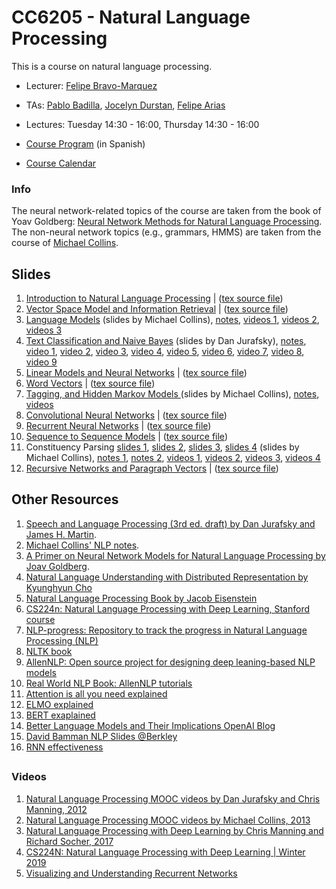 # CC6205 - Natural Language Processing
This is a course on natural language processing.

* Lecturer: [Felipe Bravo-Marquez](https://felipebravom.com/)
* TAs: [Pablo Badilla](https://github.com/pabloBad), [Jocelyn Durstan](https://sites.google.com/view/jdunstan/home), [Felipe Arias](https://github.com/felipeariastapia)

* Lectures: Tuesday 14:30 - 16:00, Thursday 14:30 - 16:00

* [Course Program](https://docs.google.com/document/d/1DNja7nf0b26aRWF_gMNJf9L6SLtvtyFpucDhfcgG4d0/edit?usp=sharing) (in Spanish)

* [Course Calendar](calendar.md)


### Info
The neural network-related topics of the course are taken from the book of Yoav Goldberg: 
[Neural Network Methods for Natural Language Processing](https://www.morganclaypool.com/doi/abs/10.2200/S00762ED1V01Y201703HLT037). The non-neural network topics (e.g., grammars, HMMS) are taken from the course of [Michael Collins](http://www.cs.columbia.edu/~mcollins/). 



## Slides

1. [Introduction to Natural Language Processing](slides/NLP-introduction.pdf) | ([tex source file](slides/NLP-introduction.tex))
1. [Vector Space Model and Information Retrieval](slides/NLP-IR.pdf) | ([tex source file](slides/NLP-IR.tex))
2. [Language Models](http://www.cs.columbia.edu/~mcollins/cs4705-spring2019/slides/lmslides.pdf) (slides by Michael Collins), [notes](http://www.cs.columbia.edu/~mcollins/lm-spring2013.pdf), [videos 1](https://www.youtube.com/playlist?list=PLlQBy7xY8mbJONAWxZmZsHj0iqjMpKONi), [videos 2](https://www.youtube.com/playlist?list=PLlQBy7xY8mbIzwoPRvZSjq9PO84CfJQb6), [videos 3](https://www.youtube.com/playlist?list=PLlQBy7xY8mbKXp8iLHVO56g1XvcXhr8BT)
2. [Text Classification and Naive Bayes](https://web.stanford.edu/~jurafsky/slp3/slides/7_NB.pdf) (slides by Dan Jurafsky), [notes](https://web.stanford.edu/~jurafsky/slp3/4.pdf), [video 1](https://www.youtube.com/watch?v=MgjrV_oXCrk&list=PLoROMvodv4rOFZnDyrlW3-nI7tMLtmiJZ&index=25&t=0s), [video 2](https://www.youtube.com/watch?v=S_Jdoubh-fE&list=PLoROMvodv4rOFZnDyrlW3-nI7tMLtmiJZ&index=26&t=0s), [video 3](https://www.youtube.com/watch?v=AAcIGGv7Q2g&list=PLoROMvodv4rOFZnDyrlW3-nI7tMLtmiJZ&index=27&t=0s), [video 4](https://www.youtube.com/watch?v=gSWf4EHvgBo&list=PLoROMvodv4rOFZnDyrlW3-nI7tMLtmiJZ&index=28&t=0s), [video 5](https://www.youtube.com/watch?v=x2sZQvIeYLg&list=PLoROMvodv4rOFZnDyrlW3-nI7tMLtmiJZ&index=29&t=0s), [video 6](https://www.youtube.com/watch?v=HQG7hZRoCpE&list=PLoROMvodv4rOFZnDyrlW3-nI7tMLtmiJZ&index=30&t=0s), [video 7](https://www.youtube.com/watch?v=0lY6D5WOzC8&list=PLoROMvodv4rOFZnDyrlW3-nI7tMLtmiJZ&index=31&t=0s), [video 8](https://www.youtube.com/watch?v=vDpGw-r-uNQ&list=PLoROMvodv4rOFZnDyrlW3-nI7tMLtmiJZ&index=32&t=0s), [video 9](https://www.youtube.com/watch?v=yvfZdqt2qek&list=PLoROMvodv4rOFZnDyrlW3-nI7tMLtmiJZ&index=33&t=0s) 
2. [Linear Models and Neural Networks](slides/NLP-linearneural.pdf) | ([tex source file](slides/NLP-linearneural.tex))
3. [Word Vectors](slides/NLP-wordvectors.pdf) | ([tex source file](slides/NLP-wordvectors.tex))
2. [Tagging, and Hidden Markov Models ](http://www.cs.columbia.edu/~mcollins/cs4705-spring2019/slides/tagging.pdf) (slides by Michael Collins), [notes](http://www.cs.columbia.edu/~mcollins/hmms-spring2013.pdf), [videos](https://www.youtube.com/playlist?list=PLlQBy7xY8mbI13gwXZz4r55MeatSZOqm7)
4. [Convolutional Neural Networks](slides/NLP-CNN.pdf) | ([tex source file](slides/NLP-CNN.tex))
5. [Recurrent Neural Networks](slides/NLP-RNN.pdf) | ([tex source file](slides/NLP-RNN.tex))
6. [Sequence to Sequence Models](slides/NLP-seq2seq.pdf) | ([tex source file](slides/NLP-seq2seq.tex))
2. Constituency Parsing [slides 1](http://www.cs.columbia.edu/~mcollins/cs4705-spring2019/slides/parsing1.pdf), [slides 2](http://www.cs.columbia.edu/~mcollins/cs4705-spring2019/slides/parsing2.pdf), [slides 3](http://www.cs.columbia.edu/~mcollins/cs4705-spring2019/slides/parsing2.2.pdf), [slides 4](http://www.cs.columbia.edu/~mcollins/cs4705-spring2019/slides/parsing3.pdf)    (slides by Michael Collins), [notes 1](http://www.cs.columbia.edu/~mcollins/courses/nlp2011/notes/pcfgs.pdf), [notes 2](http://www.cs.columbia.edu/~mcollins/courses/nlp2011/notes/lexpcfgs.pdf), [videos 1](https://www.youtube.com/watch?v=0tGFWbc2834&list=PLlQBy7xY8mbK9Uy9i7MTGSwyLJPii3w1L), [videos 2](https://www.youtube.com/watch?v=2hLBHSKbS44&list=PLlQBy7xY8mbKypSJe_AjVtCuXXsdODiDi), [videos 3](https://www.youtube.com/watch?v=8rD1Y6rz4Q0&list=PLlQBy7xY8mbKz9QvQU_IsOlbhshjkOwR9), [videos 4](https://www.youtube.com/watch?v=qDiVCxLq2As&list=PLlQBy7xY8mbI5o81CWHt50RtFDLYrlaKN) 
7. [Recursive Networks and Paragraph Vectors](slides/NLP-recursive.pdf) | ([tex source file](slides/NLP-recursive.tex))



## Other Resources



1. [Speech and Language Processing (3rd ed. draft) by Dan Jurafsky and James H. Martin](https://web.stanford.edu/~jurafsky/slp3/).
2. [Michael Collins' NLP notes](http://www.cs.columbia.edu/~mcollins/).
3. [A Primer on Neural Network Models for Natural Language Processing by Joav Goldberg](https://u.cs.biu.ac.il/~yogo/nnlp.pdf).
4. [Natural Language Understanding with Distributed Representation by Kyunghyun Cho](https://arxiv.org/abs/1511.07916)
5. [Natural Language Processing Book by Jacob Eisenstein](https://github.com/jacobeisenstein/gt-nlp-class/blob/master/notes/eisenstein-nlp-notes.pdf)
6. [CS224n: Natural Language Processing with Deep Learning, Stanford course](http://web.stanford.edu/class/cs224n/)
7. [NLP-progress: Repository to track the progress in Natural Language Processing (NLP)](http://nlpprogress.com/)
8. [NLTK book](http://www.nltk.org/book/)
9. [AllenNLP: Open source project for designing deep leaning-based NLP models](https://allennlp.org/)
10. [Real World NLP Book: AllenNLP tutorials](http://www.realworldnlpbook.com/)
11. [Attention is all you need explained](http://mlexplained.com/2017/12/29/attention-is-all-you-need-explained/)
12. [ELMO explained](http://mlexplained.com/2018/06/15/paper-dissected-deep-contextualized-word-representations-explained/)
13. [BERT exaplained](http://mlexplained.com/2019/01/07/paper-dissected-bert-pre-training-of-deep-bidirectional-transformers-for-language-understanding-explained/)
14. [Better Language Models
    and Their Implications OpenAI Blog](https://openai.com/blog/better-language-models/)
15. [David Bamman NLP Slides @Berkley](http://people.ischool.berkeley.edu/~dbamman/nlp18.html)
16. [RNN effectiveness](http://karpathy.github.io/2015/05/21/rnn-effectiveness/)

##  





### Videos 

1. [Natural Language Processing MOOC videos by Dan Jurafsky and Chris Manning, 2012](https://www.youtube.com/playlist?list=PLoROMvodv4rOFZnDyrlW3-nI7tMLtmiJZ&disable_polymer=true)
2. [Natural Language Processing MOOC videos by Michael Collins, 2013](https://www.youtube.com/channel/UCB_JX4jH3QQmp69rmkWpl1A/playlists?shelf_id=3&view=50&sort=dd)
3. [Natural Language Processing with Deep Learning by Chris Manning and Richard Socher, 2017](https://www.youtube.com/playlist?list=PL3FW7Lu3i5Jsnh1rnUwq_TcylNr7EkRe6)
4. [CS224N: Natural Language Processing with Deep Learning | Winter 2019](https://www.youtube.com/playlist?list=PLoROMvodv4rOhcuXMZkNm7j3fVwBBY42z)
5. [Visualizing and Understanding Recurrent Networks](https://skillsmatter.com/skillscasts/6611-visualizing-and-understanding-recurrent-networks)
